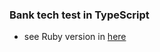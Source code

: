 ### Bank tech test in TypeScript

- see Ruby version in [here](https://github.com/jen0828/bank_tech_test)